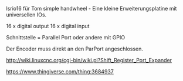 lsrio16 für Tom simple handwheel -
Eine kleine Erweiterungsplatine mit universellen IOs.

16 x digital output 16 x digital input 

Schnittstelle = Parallel Port oder andere mit GPIO

Der Encoder muss direkt an den ParPort angeschlossen.

http://wiki.linuxcnc.org/cgi-bin/wiki.pl?Shift_Register_Port_Expander

https://www.thingiverse.com/thing:3684937
